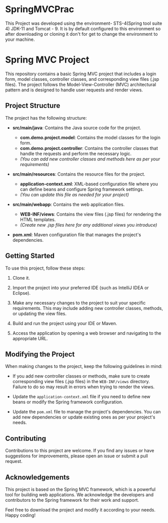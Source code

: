 # SpringMVCPrac

This Project was developed using the environment- STS-4(Spring tool suite 4)
JDK-11 and Tomcat - 9.
It is by default configured to this environment so after downloading or cloning it don't for get to change the environment to your machine.




# Spring MVC Project

This repository contains a basic Spring MVC project that includes a login form, model classes, controller classes, and corresponding view files (.jsp files). The project follows the Model-View-Controller (MVC) architectural pattern and is designed to handle user requests and render views.

## Project Structure

The project has the following structure:

- **src/main/java**: Contains the Java source code for the project.
  - **com.demo.project.model**: Contains the model classes for the login form.
  - **com.demo.project.controller**: Contains the controller classes that handle the requests and perform the necessary logic.
  - *(You can add new controller classes and methods here as per your requirements)*

- **src/main/resources**: Contains the resource files for the project.
  - **application-context.xml**: XML-based configuration file where you can define beans and configure Spring framework settings.
  - *(You can update this file as needed for your project)*

- **src/main/webapp**: Contains the web application files.
  - **WEB-INF/views**: Contains the view files (.jsp files) for rendering the HTML templates.
  - *(Create new .jsp files here for any additional views you introduce)*

- **pom.xml**: Maven configuration file that manages the project's dependencies.

## Getting Started

To use this project, follow these steps:
1. Clone it.

2. Import the project into your preferred IDE (such as IntelliJ IDEA or Eclipse).

3. Make any necessary changes to the project to suit your specific requirements. This may include adding new controller classes, methods, or updating the view files.

4. Build and run the project using your IDE or Maven.

5. Access the application by opening a web browser and navigating to the appropriate URL.

## Modifying the Project

When making changes to the project, keep the following guidelines in mind:

- If you add new controller classes or methods, make sure to create corresponding view files (.jsp files) in the `WEB-INF/views` directory. Failure to do so may result in errors when trying to render the views.

- Update the `application-context.xml` file if you need to define new beans or modify the Spring framework configuration.

- Update the `pom.xml` file to manage the project's dependencies. You can add new dependencies or update existing ones as per your project's needs.

## Contributing

Contributions to this project are welcome. If you find any issues or have suggestions for improvements, please open an issue or submit a pull request.


## Acknowledgements

This project is based on the Spring MVC framework, which is a powerful tool for building web applications. We acknowledge the developers and contributors to the Spring framework for their work and support.

Feel free to download the project and modify it according to your needs. Happy coding!
